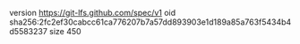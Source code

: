 version https://git-lfs.github.com/spec/v1
oid sha256:2fc2ef30cabcc61ca776207b7a57dd893903e1d189a85a763f5434b4d5583237
size 450
